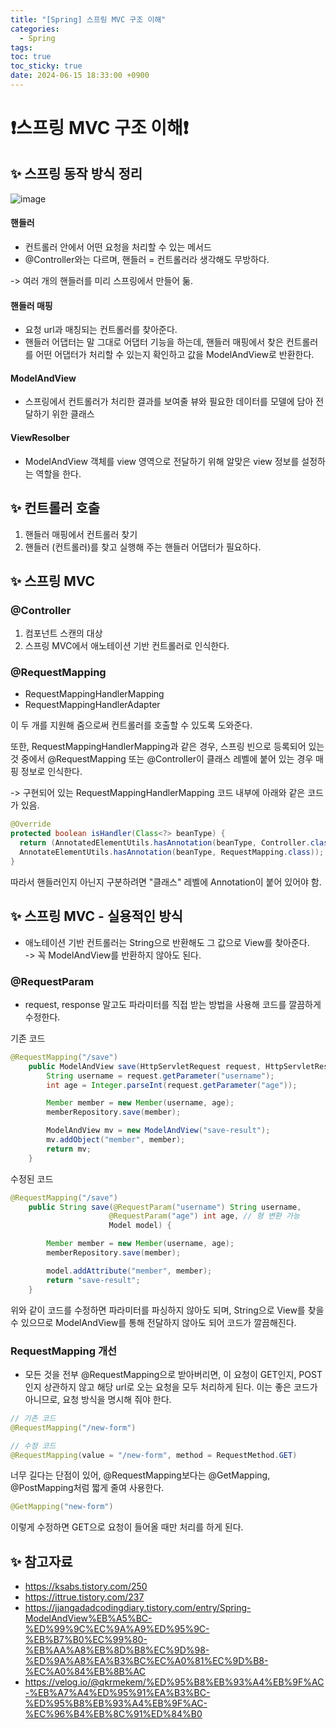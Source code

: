 ```yaml
---
title: "[Spring] 스프링 MVC 구조 이해"
categories:
  - Spring
tags:
toc: true
toc_sticky: true
date: 2024-06-15 18:33:00 +0900
---
```


# ❗스프링 MVC 구조 이해❗

## ✨ 스프링 동작 방식 정리

![image](https://github.com/ajung7038/2024-1-JPA-Study/assets/80907516/8f977fdf-3cdc-402d-aef6-3066dabe183f)

#### 핸들러

- 컨트롤러 안에서 어떤 요청을 처리할 수 있는 메서드
- @Controller와는 다르며, 핸들러 = 컨트롤러라 생각해도 무방하다.

-> 여러 개의 핸들러를 미리 스프링에서 만들어 둚.

#### 핸들러 매핑

- 요청 url과 매칭되는 컨트롤러를 찾아준다.
- 핸들러 어댑터는 말 그대로 어댑터 기능을 하는데, 핸들러 매핑에서 찾은 컨트롤러를 어떤 어댑터가 처리할 수 있는지 확인하고 값을 ModelAndView로 반환한다.

#### ModelAndView

- 스프링에서 컨트롤러가 처리한 결과를 보여줄 뷰와 필요한 데이터를 모델에 담아 전달하기 위한 클래스

#### ViewResolber

- ModelAndView 객체를 view 영역으로 전달하기 위해 알맞은 view 정보를 설정하는 역할을 한다.

## ✨ 컨트롤러 호출

1. 핸들러 매핑에서 컨트롤러 찾기
2. 핸들러 (컨트롤러)를 찾고 실행해 주는 핸들러 어댑터가 필요하다.

## ✨ 스프링 MVC

### @Controller

1. 컴포넌트 스캔의 대상
2. 스프링 MVC에서 애노테이션 기반 컨트롤러로 인식한다.

### @RequestMapping

- RequestMappingHandlerMapping
- RequestMappingHandlerAdapter

이 두 개를 지원해 줌으로써 컨트롤러를 호출할 수 있도록 도와준다.

또한, RequestMappingHandlerMapping과 같은 경우, 스프링 빈으로 등록되어 있는 것 중에서 @RequestMapping 또는 @Controller이 클래스 레벨에 붙어 있는 경우 매핑 정보로 인식한다.

-> 구현되어 있는 RequestMappingHandlerMapping 코드 내부에 아래와 같은 코드가 있음.

```java
@Override
protected boolean isHandler(Class<?> beanType) {
  return (AnnotatedElementUtils.hasAnnotation(beanType, Controller.class) ||
  AnnotateElementUtils.hasAnnotation(beanType, RequestMapping.class));
}
```

따라서 핸들러인지 아닌지 구분하려면 "클래스" 레벨에 Annotation이 붙어 있어야 함.

## ✨ 스프링 MVC - 실용적인 방식

- 애노테이션 기반 컨트롤러는 String으로 반환해도 그 값으로 View를 찾아준다.
  <br /> -> 꼭 ModelAndView를 반환하지 않아도 된다.

### @RequestParam

- request, response 말고도 파라미터를 직접 받는 방법을 사용해 코드를 깔끔하게 수정한다.

기존 코드

```java
@RequestMapping("/save")
    public ModelAndView save(HttpServletRequest request, HttpServletResponse response) {
        String username = request.getParameter("username");
        int age = Integer.parseInt(request.getParameter("age"));

        Member member = new Member(username, age);
        memberRepository.save(member);

        ModelAndView mv = new ModelAndView("save-result");
        mv.addObject("member", member);
        return mv;
    }
```

수정된 코드

```java
@RequestMapping("/save")
    public String save(@RequestParam("username") String username,
                      @RequestParam("age") int age, // 형 변환 가능
                      Model model) {

        Member member = new Member(username, age);
        memberRepository.save(member);

        model.addAttribute("member", member);
        return "save-result";
    }
```

위와 같이 코드를 수정하면 파라미터를 파싱하지 않아도 되며, String으로 View를 찾을 수 있으므로 ModelAndView를 통해 전달하지 않아도 되어 코드가 깔끔해진다.

### RequestMapping 개선

- 모든 것을 전부 @RequestMapping으로 받아버리면, 이 요청이 GET인지, POST인지 상관하지 않고 해당 url로 오는 요청을 모두 처리하게 된다. 이는 좋은 코드가 아니므로, 요청 방식을 명시해 줘야 한다.

```java
// 기존 코드
@RequestMapping("/new-form")

// 수정 코드
@RequestMapping(value = "/new-form", method = RequestMethod.GET)
```

너무 길다는 단점이 있어, @RequestMapping보다는 @GetMapping, @PostMapping처럼 짧게 줄여 사용한다.

```java
@GetMapping("new-form")
```

이렇게 수정하면 GET으로 요청이 들어올 때만 처리를 하게 된다.

## ✨ 참고자료

- https://ksabs.tistory.com/250
- https://ittrue.tistory.com/237
- https://jjangadadcodingdiary.tistory.com/entry/Spring-ModelAndView%EB%A5%BC-%ED%99%9C%EC%9A%A9%ED%95%9C-%EB%B7%B0%EC%99%80-%EB%AA%A8%EB%8D%B8%EC%9D%98-%ED%9A%A8%EA%B3%BC%EC%A0%81%EC%9D%B8-%EC%A0%84%EB%8B%AC
- https://velog.io/@qkrmekem/%ED%95%B8%EB%93%A4%EB%9F%AC-%EB%A7%A4%ED%95%91%EA%B3%BC-%ED%95%B8%EB%93%A4%EB%9F%AC-%EC%96%B4%EB%8C%91%ED%84%B0
